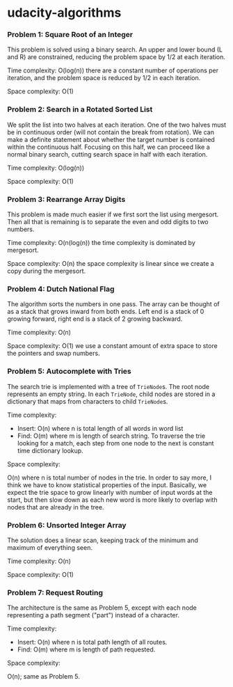 # udacity-algorithms

### Problem 1: Square Root of an Integer

This problem is solved using a binary search. An upper and lower bound (L and R) are constrained, reducing the problem space by 1/2 at each iteration.

Time complexity: O(log(n)) there are a constant number of operations per iteration, and the problem space is reduced by 1/2 in each iteration.

Space complexity: O(1)

### Problem 2: Search in a Rotated Sorted List

We split the list into two halves at each iteration. One of the two halves must be in continuous order (will not contain the break from rotation). We can make a definite statement about whether the target number is contained within the continuous half. Focusing on this half, we can proceed like a normal binary search, cutting search space in half with each iteration.

Time complexity: O(log(n))

Space complexity: O(1)

### Problem 3: Rearrange Array Digits

This problem is made much easier if we first sort the list using mergesort. Then all that is remaining is to separate the even and odd digits to two numbers.

Time complexity: O(n(log(n)) the time complexity is dominated by mergesort.

Space complexity: O(n) the space complexity is linear since we create a copy during the mergesort.

### Problem 4: Dutch National Flag

The algorithm sorts the numbers in one pass. The array can be thought of as a stack that grows inward from both ends. Left end is a stack of 0 growing forward, right end is a stack of 2 growing backward. 

Time complexity: O(n)

Space complexity: O(1) we use a constant amount of extra space to store the pointers and swap numbers.

### Problem 5: Autocomplete with Tries

The search trie is implemented with a tree of `TrieNode`s. The root node represents an empty string. In each `TrieNode`, child nodes are stored in a dictionary that maps from characters to child `TrieNode`s. 

Time complexity: 

- Insert: O(n) where n is total length of all words in word list
- Find: O(m) where m is length of search string. To traverse the trie looking for a match, each step from one node to the next is constant time dictionary lookup.

Space complexity: 

O(n) where n is total number of nodes in the trie. In order to say more, I think we have to know statistical properties of the input. Basically, we expect the trie space to grow linearly with number of input words at the start, but then slow down as each new word is more likely to overlap with nodes that are already in the tree.

### Problem 6: Unsorted Integer Array

The solution does a linear scan, keeping track of the minimum and maximum of everything seen.

Time complexity: O(n)

Space complexity: O(1)

### Problem 7: Request Routing

The architecture is the same as Problem 5, except with each node representing a path segment ("part") instead of a character. 

Time complexity: 

- Insert: O(n) where n is total path length of all routes.
- Find: O(m) where m is length of path requested. 

Space complexity:

O(n); same as Problem 5.
